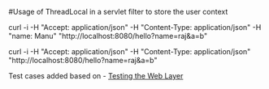 #Usage of ThreadLocal in a servlet filter to store the user context


curl -i -H "Accept: application/json" -H "Content-Type: application/json" -H "name: Manu" "http://localhost:8080/hello?name=raj&a=b"

curl -i -H "Accept: application/json" -H "Content-Type: application/json" "http://localhost:8080/hello?name=raj&a=b"

Test cases added based on - [Testing the Web Layer](https://spring.io/guides/gs/testing-web/) 